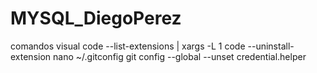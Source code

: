 # MYSQL_DiegoPerez

comandos visual code --list-extensions | xargs -L 1 code --uninstall-extension
nano ~/.gitconfig
git config --global --unset credential.helper
